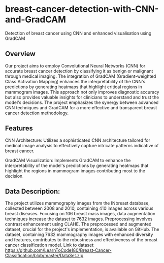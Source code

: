 # breast-cancer-detection-with-CNN-and-GradCAM
Detection of breast cancer using CNN and enhanced visualisation using GradCAM
## Overview
Our project aims to employ Convolutional Neural Networks (CNN) for accurate breast cancer detection by classifying it as benign or malignant through medical imaging. The integration of GradCAM (Gradient-weighted Class Activation Mapping) enhances the interpretability of the CNN's predictions by generating heatmaps that highlight critical regions in mammogram images. This approach not only improves diagnostic accuracy but also provides valuable insights for clinicians to understand and trust the model's decisions. The project emphasizes the synergy between advanced CNN techniques and GradCAM for a more effective and transparent breast cancer detection methodology.

## Features
CNN Architecture: Utilizes a sophisticated CNN architecture tailored for medical image analysis to effectively capture intricate patterns indicative of breast cancer.

GradCAM Visualization: Implements GradCAM to enhance the interpretability of the model's predictions by generating heatmaps that highlight the regions in mammogram images contributing most to the decision.

## Data Description:
The project utilizes mammography images from the INbreast database, collected between 2008 and 2010, containing 410 images across various breast diseases. Focusing on 106 breast mass images, data augmentation techniques increase the dataset to 7632 images. Preprocessing involves contrast enhancement using CLAHE. The preprocessed and augmented dataset, crucial for the project's implementation, is available on GitHub. The dataset, containing 7632 mammography images with enhanced diversity and features, contributes to the robustness and effectiveness of the breast cancer classification model.
Link to dataset: https://github.com/LearnToCode180/Breast-Cancer-Classification/blob/master/DataSet.zip
